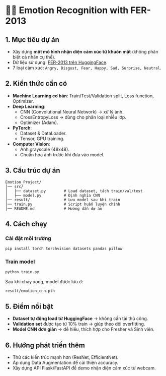 # 🧑‍🎓 Emotion Recognition with FER-2013

## 1. Mục tiêu dự án
- Xây dựng **một mô hình nhận diện cảm xúc từ khuôn mặt** (không phân biệt cá nhân cụ thể).
- Dữ liệu sử dụng: [FER-2013 trên HuggingFace](https://huggingface.co/datasets/Jeneral/fer-2013).
- 7 loại cảm xúc: `Angry, Disgust, Fear, Happy, Sad, Surprise, Neutral`.

## 2. Kiến thức cần có
- **Machine Learning cơ bản**: Train/Test/Validation split, Loss function, Optimizer.
- **Deep Learning**:
  - CNN (Convolutional Neural Network) → xử lý ảnh.
  - CrossEntropyLoss → dùng cho phân loại nhiều lớp.
  - Optimizer (Adam).
- **PyTorch**:
  - Dataset & DataLoader.
  - Tensor, GPU training.
- **Computer Vision**:
  - Ảnh grayscale (48x48).
  - Chuẩn hóa ảnh trước khi đưa vào model.

## 3. Cấu trúc dự án
```
Emotion_Project/
│── src/
│   ├── dataset.py        # Load dataset, tách train/val/test
│   ├── model.py          # Định nghĩa CNN
│── result/               # Lưu model sau khi train
│── train.py              # Script huấn luyện chính
│── README.md             # Hướng dẫn dự án
```

## 4. Cách chạy
### Cài đặt môi trường
```bash
pip install torch torchvision datasets pandas pillow
```

### Train model
```bash
python train.py
```

Sau khi chạy xong, model được lưu ở:
```
result/emotion_cnn.pth
```

## 5. Điểm nổi bật
- **Dataset tự động load từ HuggingFace** → không cần tải thủ công.
- **Validation set** được tạo từ 10% train → giúp theo dõi overfitting.
- **Model CNN đơn giản** → dễ hiểu, thích hợp cho Fresher và Sinh viên.

## 6. Hướng phát triển thêm
- Thử các kiến trúc mạnh hơn (ResNet, EfficientNet).
- Áp dụng Data Augmentation để cải thiện accuracy.
- Xây dựng API Flask/FastAPI để demo nhận diện cảm xúc từ webcam.
